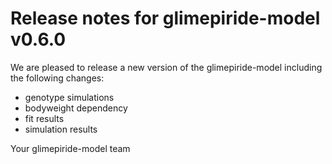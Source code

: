 # Release notes for glimepiride-model v0.6.0

We are pleased to release a new version of the glimepiride-model including the 
following changes:

- genotype simulations
- bodyweight dependency
- fit results
- simulation results

Your glimepiride-model team

